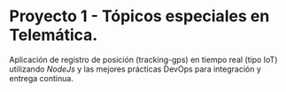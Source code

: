 # Proyecto 1 - Tópicos especiales en Telemática.

Aplicación de registro de posición (tracking-gps) en tiempo real (tipo IoT) utilizando *NodeJs* y las mejores prácticas DevOps para integración y entrega continua.
